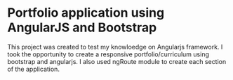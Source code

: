 # Portfolio application using AngularJS and Bootstrap

This project was created to test my knowloedge on Angularjs framework. 
I took the opportunity to create a responsive portfolio/curriculum using bootstrap and angularjs. I also used ngRoute module to create each section of the application.
